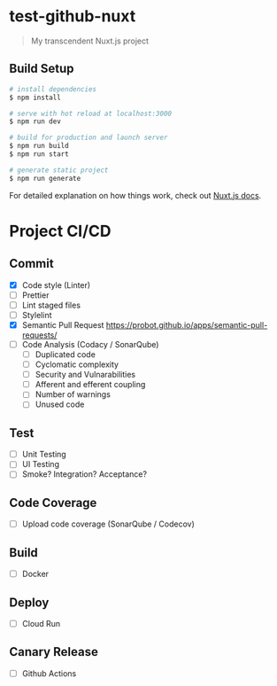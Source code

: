 # test-github-nuxt

> My transcendent Nuxt.js project

## Build Setup

```bash
# install dependencies
$ npm install

# serve with hot reload at localhost:3000
$ npm run dev

# build for production and launch server
$ npm run build
$ npm run start

# generate static project
$ npm run generate
```

For detailed explanation on how things work, check out [Nuxt.js docs](https://nuxtjs.org).

# Project CI/CD
## Commit
- [x] Code style (Linter)
- [ ] Prettier
- [ ] Lint staged files
- [ ] Stylelint
- [x] Semantic Pull Request https://probot.github.io/apps/semantic-pull-requests/
- [ ] Code Analysis (Codacy / SonarQube)
	- [ ] Duplicated code
  - [ ] Cyclomatic complexity
  - [ ] Security and Vulnarabilities
  - [ ] Afferent and efferent coupling
  - [ ] Number of warnings
  - [ ] Unused code

## Test
- [ ] Unit Testing
- [ ] UI Testing
- [ ] Smoke? Integration? Acceptance?

## Code Coverage
- [ ] Upload code coverage (SonarQube / Codecov)

## Build
- [ ] Docker

## Deploy
- [ ] Cloud Run

## Canary Release
- [ ] Github Actions
